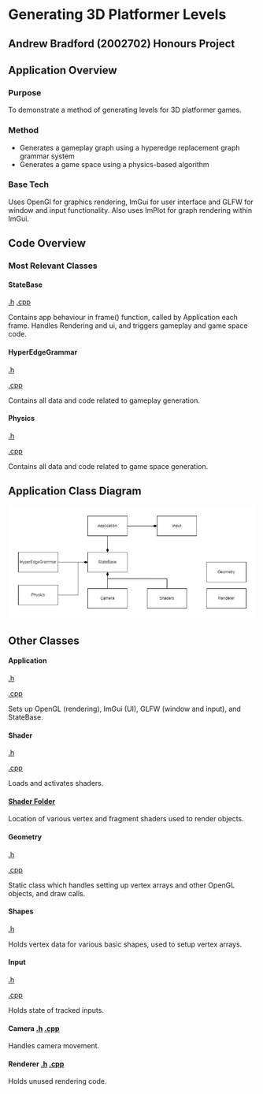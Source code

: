 # Generating 3D Platformer Levels
## Andrew Bradford (2002702) Honours Project

## Application Overview

### Purpose

To demonstrate a method of generating levels for 3D platformer games.

### Method

 - Generates a gameplay graph using a hyperedge replacement graph grammar system
 - Generates a game space using a physics-based algorithm

### Base Tech

Uses OpenGl for graphics rendering, ImGui for user interface and GLFW for window and input functionality. Also uses ImPlot for graph rendering within ImGui.

## Code Overview

### Most Relevant Classes


#### StateBase
[.h](https://github.com/AndrewBradford/BaseApplication/blob/master/BaseApplication/BaseApplication/StateBase.h)
[.cpp](https://github.com/AndrewBradford/BaseApplication/blob/master/BaseApplication/BaseApplication/StateBase.cpp)

Contains app behaviour in frame() function, called by Application each frame. Handles Rendering and ui, and triggers gameplay and game space code.

#### HyperEdgeGrammar
[.h](https://github.com/AndrewBradford/BaseApplication/blob/master/BaseApplication/BaseApplication/HyperEdgeGrammar.h)

[.cpp](https://github.com/AndrewBradford/BaseApplication/blob/master/BaseApplication/BaseApplication/HyperEdgeGrammar.cpp)

Contains all data and code related to gameplay generation.

#### Physics
[.h](https://github.com/AndrewBradford/BaseApplication/blob/master/BaseApplication/BaseApplication/Physics.h)

[.cpp](https://github.com/AndrewBradford/BaseApplication/blob/master/BaseApplication/BaseApplication/Physics.cpp)

Contains all data and code related to game space generation.

## Application Class Diagram

![ ](https://github.com/AndrewBradford/BaseApplication/blob/master/AppClasses.png)

## Other Classes

#### Application
[.h](https://github.com/AndrewBradford/BaseApplication/blob/master/BaseApplication/BaseApplication/Application.h)

[.cpp](https://github.com/AndrewBradford/BaseApplication/blob/master/BaseApplication/BaseApplication/Application.cpp)

Sets up OpenGL (rendering), ImGui (UI), GLFW (window and input), and StateBase.

#### Shader
[.h](https://github.com/AndrewBradford/BaseApplication/blob/master/BaseApplication/BaseApplication/Shader.h)

[.cpp](https://github.com/AndrewBradford/BaseApplication/blob/master/BaseApplication/BaseApplication/Shader.cpp)

Loads and activates shaders.

#### [Shader Folder](https://github.com/AndrewBradford/BaseApplication/tree/master/BaseApplication/BaseApplication/shaders)

Location of various vertex and fragment shaders used to render objects.

#### Geometry
[.h](https://github.com/AndrewBradford/BaseApplication/blob/master/BaseApplication/BaseApplication/Geometry.h)

[.cpp](https://github.com/AndrewBradford/BaseApplication/blob/master/BaseApplication/BaseApplication/Geometry.cpp)

Static class which handles setting up vertex arrays and other OpenGL objects, and draw calls.

#### Shapes
[.h](https://github.com/AndrewBradford/BaseApplication/blob/master/BaseApplication/BaseApplication/Shapes.h)

Holds vertex data for various basic shapes, used to setup vertex arrays.

#### Input
[.h](https://github.com/AndrewBradford/BaseApplication/blob/master/BaseApplication/BaseApplication/Input.h)

[.cpp](https://github.com/AndrewBradford/BaseApplication/blob/master/BaseApplication/BaseApplication/Input.cpp)

Holds state of tracked inputs.

#### Camera  [.h](https://github.com/AndrewBradford/BaseApplication/blob/master/BaseApplication/BaseApplication/Camera.h)  [.cpp](https://github.com/AndrewBradford/BaseApplication/blob/master/BaseApplication/BaseApplication/Camera.cpp)

Handles camera movement.

#### Renderer [.h](https://github.com/AndrewBradford/BaseApplication/blob/master/BaseApplication/BaseApplication/Renderer.h) [.cpp](https://github.com/AndrewBradford/BaseApplication/blob/master/BaseApplication/BaseApplication/Renderer.cpp)

Holds unused rendering code.







